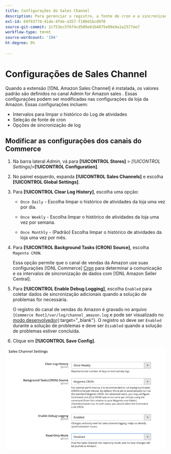 ```yaml
---
title: Configurações do Sales Channel
description: Para gerenciar o registro, a fonte de cron e a sincronização das funções do canal de vendas do Amazon, atualize a configuração do Commerce.
exl-id: 69f83774-41de-4fde-a357-f100d1bcd9f0
source-git-commit: 2c753ec5f6f4cd509e61b4875e09e9a1a2577ee7
workflow-type: tm+mt
source-wordcount: '194'
ht-degree: 0%

---
```


# Configurações de Sales Channel

Quando a extensão [!DNL Amazon Sales Channel] é instalada, os valores padrão são definidos no canal Admin for Amazon sales . Essas configurações podem ser modificadas nas configurações da loja da Amazon. Essas configurações incluem:

- Intervalos para limpar o histórico do Log de atividades
- Seleção de fonte de cron
- Opções de sincronização de log

## Modificar as configurações dos canais do Commerce

1. Na barra lateral _Admin_, vá para **[!UICONTROL Stores]** > _[!UICONTROL Settings]_>**[!UICONTROL Configuration]**.

1. No painel esquerdo, expanda **[!UICONTROL Sales Channels]** e escolha **[!UICONTROL Global Settings]**.

1. Para **[!UICONTROL Clear Log History]**, escolha uma opção:

   - `Once Daily` - Escolha limpar o histórico de atividades da loja uma vez por dia.

   - `Once Weekly` - Escolha limpar o histórico de atividades da loja uma vez por semana.

   - `Once Monthly` - (Padrão) Escolha limpar o histórico de atividades da loja uma vez por mês.

1. Para **[!UICONTROL Background Tasks (CRON) Source]**, escolha `Magento CRON`.

   Essa opção permite que o canal de vendas da Amazon use suas configurações [!DNL Commerce] [Cron](https://docs.magento.com/user-guide/system/cron.html) para determinar a comunicação e os intervalos de sincronização de dados com [!DNL Amazon Seller Central].

1. Para **[!UICONTROL Enable Debug Logging]**, escolha `Enabled` para coletar dados de sincronização adicionais quando a solução de problemas for necessária.

   O registro do canal de vendas do Amazon é gravado no arquivo `{Commerce Root}/var/log/channel_amazon.log` e pode ser visualizado no [modo desenvolvedor](https://docs.magento.com/user-guide/magento/installation-modes.html){:target=&quot;_blank&quot;}. O registro só deve ser `Enabled` durante a solução de problemas e deve ser `Disabled` quando a solução de problemas estiver concluída.

1. Clique em **[!UICONTROL Save Config]**.

![Definições de configuração do Sales Channel](assets/config-sales-channel-global-settings.png)
